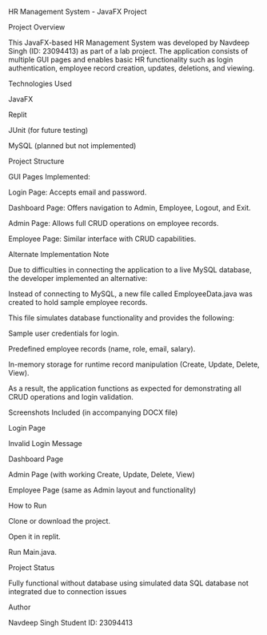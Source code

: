 HR Management System - JavaFX Project

Project Overview

This JavaFX-based HR Management System was developed by Navdeep Singh (ID: 23094413) as part of a lab project. The application consists of multiple GUI pages and enables basic HR functionality such as login authentication, employee record creation, updates, deletions, and viewing.

Technologies Used

JavaFX

Replit

JUnit (for future testing)

MySQL (planned but not implemented)

Project Structure

GUI Pages Implemented:

Login Page: Accepts email and password.

Dashboard Page: Offers navigation to Admin, Employee, Logout, and Exit.

Admin Page: Allows full CRUD operations on employee records.

Employee Page: Similar interface with CRUD capabilities.

Alternate Implementation Note

Due to difficulties in connecting the application to a live MySQL database, the developer implemented an alternative:

Instead of connecting to MySQL, a new file called EmployeeData.java was created to hold sample employee records.

This file simulates database functionality and provides the following:

Sample user credentials for login.

Predefined employee records (name, role, email, salary).

In-memory storage for runtime record manipulation (Create, Update, Delete, View).

As a result, the application functions as expected for demonstrating all CRUD operations and login validation.

Screenshots Included (in accompanying DOCX file)

Login Page

Invalid Login Message

Dashboard Page

Admin Page (with working Create, Update, Delete, View)

Employee Page (same as Admin layout and functionality)

How to Run

Clone or download the project.

Open it in replit.

Run Main.java.

Project Status

 Fully functional without database using simulated data SQL database not integrated due to connection issues

Author

Navdeep Singh Student ID: 23094413
